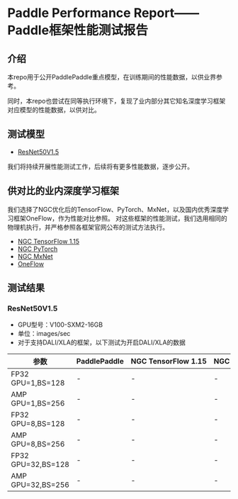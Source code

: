 # Paddle Performance Report——Paddle框架性能测试报告

## 介绍

本repo用于公开PaddlePaddle重点模型，在训练期间的性能数据，以供业界参考。

同时，本repo也尝试在同等执行环境下，复现了业内部分其它知名深度学习框架对应模型的性能数据，以供对比。

## 测试模型

- [ResNet50V1.5](./ResNet50V1.5)

我们将持续开展性能测试工作，后续将有更多性能数据，逐步公开。

## 供对比的业内深度学习框架

我们选择了NGC优化后的TensorFlow、PyTorch、MxNet，以及国内优秀深度学习框架OneFlow，作为性能对比参照。
对这些框架的性能测试，我们选用相同的物理机执行，并严格参照各框架官网公布的测试方法执行。

- [NGC TensorFlow 1.15](https://ngc.nvidia.com/catalog/containers/nvidia:tensorflow/tags) 
- [NGC PyTorch](https://ngc.nvidia.com/catalog/containers/nvidia:pytorch/tags)
- [NGC MxNet](https://ngc.nvidia.com/catalog/containers/nvidia:mxnet/tags)
- [OneFlow](https://github.com/Oneflow-Inc/oneflow/tree/v0.2.0)

## 测试结果

### ResNet50V1.5
- GPU型号：V100-SXM2-16GB
- 单位：images/sec
- 对于支持DALI/XLA的框架，以下测试为开启DALI/XLA的数据

| 参数 | PaddlePaddle | NGC TensorFlow 1.15 | NGC PyTorch | NGC MXNet | OneFlow |
|-----|-----|-----|-----|-----|-----|
| FP32 GPU=1,BS=128 | - | - | - | - | - |
| AMP GPU=1,BS=256 | - | - | - | - | - |
| FP32 GPU=8,BS=128 | - | - | - | - | - |
| AMP GPU=8,BS=256 | - | - | - | - | - |
| FP32 GPU=32,BS=128 | - | - | - | - | - |
| AMP GPU=32,BS=256 | - | - | - | - | - |
